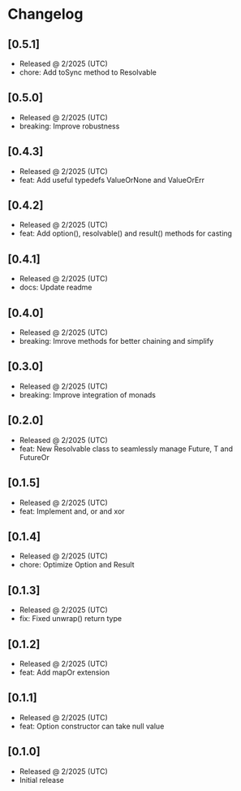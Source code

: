 # Changelog

## [0.5.1]

- Released @ 2/2025 (UTC)
- chore: Add toSync method to Resolvable

## [0.5.0]

- Released @ 2/2025 (UTC)
- breaking: Improve robustness

## [0.4.3]

- Released @ 2/2025 (UTC)
- feat: Add useful typedefs ValueOrNone and ValueOrErr

## [0.4.2]

- Released @ 2/2025 (UTC)
- feat: Add option(), resolvable() and result() methods for casting

## [0.4.1]

- Released @ 2/2025 (UTC)
- docs: Update readme

## [0.4.0]

- Released @ 2/2025 (UTC)
- breaking: Imrove methods for better chaining and simplify

## [0.3.0]

- Released @ 2/2025 (UTC)
- breaking: Improve integration of monads

## [0.2.0]

- Released @ 2/2025 (UTC)
- feat: New Resolvable class to seamlessly manage Future,<T> T and FutureOr<T>

## [0.1.5]

- Released @ 2/2025 (UTC)
- feat: Implement and, or and xor

## [0.1.4]

- Released @ 2/2025 (UTC)
- chore: Optimize Option and Result

## [0.1.3]

- Released @ 2/2025 (UTC)
- fix: Fixed unwrap() return type

## [0.1.2]

- Released @ 2/2025 (UTC)
- feat: Add mapOr extension

## [0.1.1]

- Released @ 2/2025 (UTC)
- feat: Option constructor can take null value

## [0.1.0]

- Released @ 2/2025 (UTC)
- Initial release
